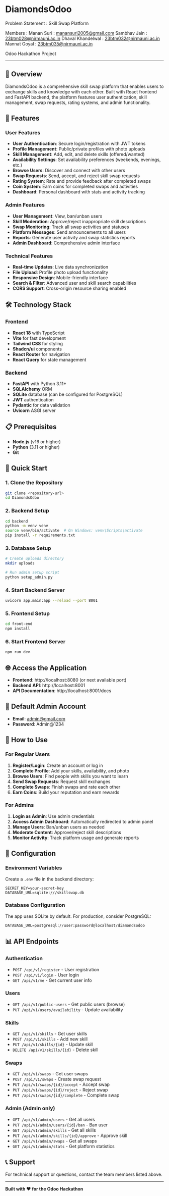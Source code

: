 # DiamondsOdoo
Problem Statement : Skill Swap Platform

Members : 
Manan Suri : manansuri2005@gmail.com
Sambhav Jain : 23btm028@nirmauni.ac.in
Dhaval Khandelwal : 23btm032@nirmauni.ac.in
Mannat Goyal : 23btm035@nirmauni.ac.in

Odoo Hackathon Project

---

## 🌟 Overview

DiamondsOdoo is a comprehensive skill swap platform that enables users to exchange skills and knowledge with each other. Built with React frontend and FastAPI backend, the platform features user authentication, skill management, swap requests, rating systems, and admin functionality.

## 🚀 Features

### User Features
- **User Authentication**: Secure login/registration with JWT tokens
- **Profile Management**: Public/private profiles with photo uploads
- **Skill Management**: Add, edit, and delete skills (offered/wanted)
- **Availability Settings**: Set availability preferences (weekends, evenings, etc.)
- **Browse Users**: Discover and connect with other users
- **Swap Requests**: Send, accept, and reject skill swap requests
- **Rating System**: Rate and provide feedback after completed swaps
- **Coin System**: Earn coins for completed swaps and activities
- **Dashboard**: Personal dashboard with stats and activity tracking

### Admin Features
- **User Management**: View, ban/unban users
- **Skill Moderation**: Approve/reject inappropriate skill descriptions
- **Swap Monitoring**: Track all swap activities and statuses
- **Platform Messages**: Send announcements to all users
- **Reports**: Generate user activity and swap statistics reports
- **Admin Dashboard**: Comprehensive admin interface

### Technical Features
- **Real-time Updates**: Live data synchronization
- **File Upload**: Profile photo upload functionality
- **Responsive Design**: Mobile-friendly interface
- **Search & Filter**: Advanced user and skill search capabilities
- **CORS Support**: Cross-origin resource sharing enabled

## 🛠️ Technology Stack

### Frontend
- **React 18** with TypeScript
- **Vite** for fast development
- **Tailwind CSS** for styling
- **Shadcn/ui** components
- **React Router** for navigation
- **React Query** for state management

### Backend
- **FastAPI** with Python 3.11+
- **SQLAlchemy** ORM
- **SQLite** database (can be configured for PostgreSQL)
- **JWT** authentication
- **Pydantic** for data validation
- **Uvicorn** ASGI server

## 📋 Prerequisites

- **Node.js** (v16 or higher)
- **Python** (3.11 or higher)
- **Git**

## 🚀 Quick Start

### 1. Clone the Repository
```bash
git clone <repository-url>
cd DiamondsOdoo
```

### 2. Backend Setup
```bash
cd backend
python -m venv venv
source venv/bin/activate  # On Windows: venv\Scripts\activate
pip install -r requirements.txt
```

### 3. Database Setup
```bash
# Create uploads directory
mkdir uploads

# Run admin setup script
python setup_admin.py
```

### 4. Start Backend Server
```bash
uvicorn app.main:app --reload --port 8001
```

### 5. Frontend Setup
```bash
cd front-end
npm install
```

### 6. Start Frontend Server
```bash
npm run dev
```

## 🌐 Access the Application

- **Frontend**: http://localhost:8080 (or next available port)
- **Backend API**: http://localhost:8001
- **API Documentation**: http://localhost:8001/docs

## 👤 Default Admin Account

- **Email**: admin@gmail.com
- **Password**: Admin@1234

## 📱 How to Use

### For Regular Users
1. **Register/Login**: Create an account or log in
2. **Complete Profile**: Add your skills, availability, and photo
3. **Browse Users**: Find people with skills you want to learn
4. **Send Swap Requests**: Request skill exchanges
5. **Complete Swaps**: Finish swaps and rate each other
6. **Earn Coins**: Build your reputation and earn rewards

### For Admins
1. **Login as Admin**: Use admin credentials
2. **Access Admin Dashboard**: Automatically redirected to admin panel
3. **Manage Users**: Ban/unban users as needed
4. **Moderate Content**: Approve/reject skill descriptions
5. **Monitor Activity**: Track platform usage and generate reports

## 🔧 Configuration

### Environment Variables
Create a `.env` file in the backend directory:
```env
SECRET_KEY=your-secret-key
DATABASE_URL=sqlite:///skillswap.db
```

### Database Configuration
The app uses SQLite by default. For production, consider PostgreSQL:
```env
DATABASE_URL=postgresql://user:password@localhost/diamondsodoo
```

## 📊 API Endpoints

### Authentication
- `POST /api/v1/register` - User registration
- `POST /api/v1/login` - User login
- `GET /api/v1/me` - Get current user info

### Users
- `GET /api/v1/public-users` - Get public users (browse)
- `PUT /api/v1/users/availability` - Update availability

### Skills
- `GET /api/v1/skills` - Get user skills
- `POST /api/v1/skills` - Add new skill
- `PUT /api/v1/skills/{id}` - Update skill
- `DELETE /api/v1/skills/{id}` - Delete skill

### Swaps
- `GET /api/v1/swaps` - Get user swaps
- `POST /api/v1/swaps` - Create swap request
- `PUT /api/v1/swaps/{id}/accept` - Accept swap
- `PUT /api/v1/swaps/{id}/reject` - Reject swap
- `PUT /api/v1/swaps/{id}/complete` - Complete swap

### Admin (Admin only)
- `GET /api/v1/admin/users` - Get all users
- `PUT /api/v1/admin/users/{id}/ban` - Ban user
- `GET /api/v1/admin/skills` - Get all skills
- `PUT /api/v1/admin/skills/{id}/approve` - Approve skill
- `GET /api/v1/admin/swaps` - Get all swaps
- `GET /api/v1/admin/stats` - Get platform statistics

## 📞 Support

For technical support or questions, contact the team members listed above.

---

**Built with ❤️ for the Odoo Hackathon**
